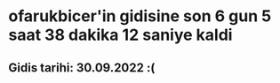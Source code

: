 # ofarukbicer'in gidisine son 6 gun 5 saat 38 dakika 12 saniye kaldi

## Gidis tarihi: 30.09.2022 :(